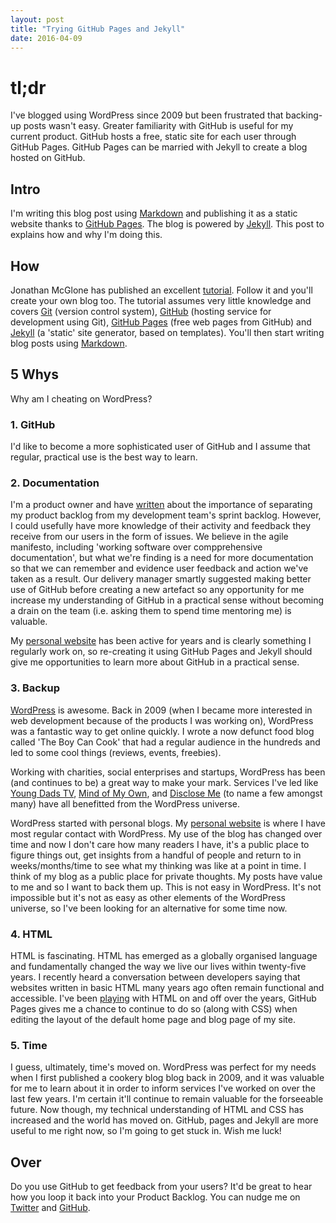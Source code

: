 ```yaml
---
layout: post
title: "Trying GitHub Pages and Jekyll"
date: 2016-04-09
---
```


# tl;dr
I've blogged using WordPress since 2009 but been frustrated that backing-up posts wasn't easy. Greater familiarity with GitHub is useful for my current product. GitHub hosts a free, static site for each user through GitHub Pages. GitHub Pages can be married with Jekyll to create a blog hosted on GitHub.

## Intro
I'm writing this blog post using [Markdown](http://packetlife.net/media/library/16/Markdown.pdf) and publishing it as a static website thanks to [GitHub Pages](https://pages.github.com/). The blog is powered by [Jekyll](http://jekyllrb.com). This post to explains how and why I'm doing this.

## How
Jonathan McGlone has published an excellent [tutorial](http://jmcglone.com/guides/github-pages/). Follow it and you'll create your own blog too. The tutorial assumes very little knowledge and covers [Git](https://git-scm.com/) (version control system), [GitHub](https://github.com/) (hosting service for development using Git), [GitHub Pages](https://pages.github.com/) (free web pages from GitHub) and [Jekyll](http://jekyllrb.com) (a 'static' site generator, based on templates). You'll then start writing blog posts using [Markdown](http://packetlife.net/media/library/16/Markdown.pdf).

## 5 Whys
Why am I cheating on WordPress?

### 1. GitHub
I'd like to become a more sophisticated user of GitHub and I assume that regular, practical use is the best way to learn.

### 2. Documentation
I'm a product owner and have [written](http://scottcolfer.com/technical-product-manager/) about the importance of separating my product backlog from my development team's sprint backlog. However, I could usefully have more knowledge of their activity and feedback they receive from our users in the form of issues. We believe in the agile manifesto, including 'working software over compprehensive documentation', but what we're finding is a need for more documentation so that we can remember and evidence user feedback and action we've taken as a result. Our delivery manager smartly suggested making better use of GitHub before creating a new artefact so any opportunity for me increase my understanding of GitHub in a practical sense without becoming a drain on the team (i.e. asking them to spend time mentoring me) is valuable. 

My [personal website](http://scottcolfer.com/) has been active for years and is clearly something I regularly work on, so re-creating it using GitHub Pages and Jekyll should give me opportunities to learn more about GitHub in a practical sense. 

### 3. Backup
[WordPress](https://wordpress.org/) is awesome. Back in 2009 (when I became more interested in web development because of the products I was working on), WordPress was a fantastic way to get online quickly. I wrote a now defunct food blog called 'The Boy Can Cook' that had a regular audience in the hundreds and led to some cool things (reviews, events, freebies). 

Working with charities, social enterprises and startups, WordPress has been (and continues to be) a great way to make your mark. Services I've led like [Young Dads TV](http://youngdads.tv/), [Mind of My Own](http://www.mindofmyown.org.uk/), and [Disclose Me](http://disclose.me.uk/) (to name a few amongst many) have all benefitted from the WordPress universe.

WordPress started with personal blogs. My [personal website](http://scottcolfer.com/) is where I have most regular contact with WordPress. My use of the blog has changed over time and now I don't care how many readers I have, it's a public place to figure things out, get insights from a handful of people and return to in weeks/months/time to see what my thinking was like at a point in time. I think of my blog as a public place for private thoughts. My posts have value to me and so I want to back them up. This is not easy in WordPress. It's not impossible but it's not as easy as other elements of the WordPress universe, so I've been looking for an alternative for some time now.

### 4. HTML
HTML is fascinating. HTML has emerged as a globally organised language and fundamentally changed the way we live our lives within twenty-five years. I recently heard a conversation between developers saying that websites written in basic HTML many years ago often remain functional and accessible. I've been [playing](http://scottcolfer.com/html/) with HTML on and off over the years, GitHub Pages gives me a chance to continue to do so (along with CSS) when editing the layout of the default home page and blog page of my site.

### 5. Time
I guess, ultimately, time's moved on. WordPress was perfect for my needs when I first published a cookery blog blog back in 2009, and it was valuable for me to learn about it in order to inform services I've worked on over the last few years. I'm certain it'll continue to remain valuable for the forseeable future. Now though, my technical understanding of HTML and CSS has increased and the world has moved on. GitHub, pages and Jekyll are more useful to me right now, so I'm going to get stuck in. Wish me luck!

## Over
Do you use GitHub to get feedback from your users? It'd be great to hear how you loop it back into your Product Backlog.
You can nudge me on [Twitter](https://twitter.com/scottcolfer/) and [GitHub](https://github.com/scottcolfer).
